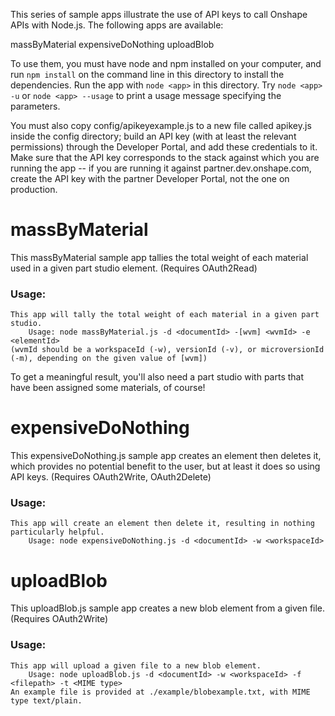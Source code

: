 This series of sample apps illustrate the use of API keys to call Onshape APIs with Node.js.  The following apps are available:

massByMaterial
expensiveDoNothing
uploadBlob

To use them, you must have node and npm installed on your computer, and run `npm install` on the command line in this directory to install the dependencies.  Run the app with `node <app>` in this directory.  Try `node <app> -u` or `node <app> --usage` to print a usage message specifying the parameters.

You must also copy config/apikeyexample.js to a new file called apikey.js inside the config directory; build an API key (with at least the relevant permissions) through the Developer Portal, and add these credentials to it.  Make sure that the API key corresponds to the stack against which you are running the app -- if you are running it against partner.dev.onshape.com, create the API key with the partner Developer Portal, not the one on production.

# massByMaterial

This massByMaterial sample app tallies the total weight of each material used in a given part studio element.  (Requires OAuth2Read)

### Usage:

`This app will tally the total weight of each material in a given part studio.`  
`    Usage: node massByMaterial.js -d <documentId> -[wvm] <wvmId> -e <elementId>`  
`(wvmId should be a workspaceId (-w), versionId (-v), or microversionId (-m), depending on the given value of [wvm])`

To get a meaningful result, you'll also need a part studio with parts that have been assigned some materials, of course!

# expensiveDoNothing

This expensiveDoNothing.js sample app creates an element then deletes it, which provides no potential benefit to the user, but at least it does so using API keys.  (Requires OAuth2Write, OAuth2Delete)

### Usage:

`This app will create an element then delete it, resulting in nothing particularly helpful.`  
`    Usage: node expensiveDoNothing.js -d <documentId> -w <workspaceId>`

# uploadBlob

This uploadBlob.js sample app creates a new blob element from a given file.  (Requires OAuth2Write)

### Usage:

`This app will upload a given file to a new blob element.`  
`    Usage: node uploadBlob.js -d <documentId> -w <workspaceId> -f <filepath> -t <MIME type>`  
`An example file is provided at ./example/blobexample.txt, with MIME type text/plain.`